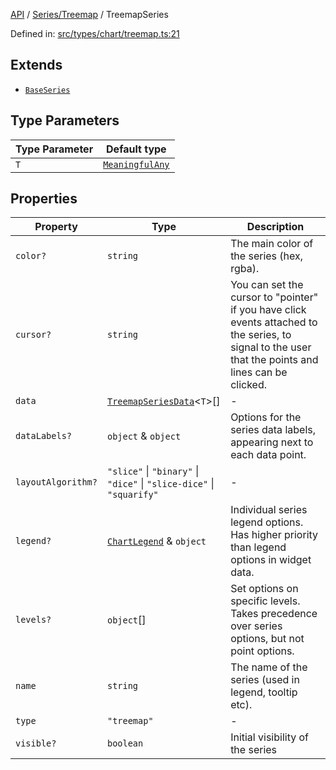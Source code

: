 [API](../../../overview.md) / [Series/Treemap](../overview.md) / TreemapSeries

Defined in: [src/types/chart/treemap.ts:21](https://github.com/gravity-ui/charts/blob/6aea3bcf86facdd4a019a7e612d7ac7e27006c35/src/types/chart/treemap.ts#L21)

## Extends

- [`BaseSeries`](../../General/interfaces/BaseSeries.md)

## Type Parameters

| Type Parameter | Default type |
| ------ | ------ |
| `T` | [`MeaningfulAny`](../../../Utilities/type-aliases/MeaningfulAny.md) |

## Properties

| Property | Type | Description |
| ------ | ------ | ------ |
| <a id="color"></a> `color?` | `string` | The main color of the series (hex, rgba). |
| <a id="cursor"></a> `cursor?` | `string` | You can set the cursor to "pointer" if you have click events attached to the series, to signal to the user that the points and lines can be clicked. |
| <a id="data"></a> `data` | [`TreemapSeriesData`](TreemapSeriesData.md)\<`T`\>[] | - |
| <a id="datalabels"></a> `dataLabels?` | `object` & `object` | Options for the series data labels, appearing next to each data point. |
| <a id="layoutalgorithm"></a> `layoutAlgorithm?` | `"slice"` \| `"binary"` \| `"dice"` \| `"slice-dice"` \| `"squarify"` | - |
| <a id="legend"></a> `legend?` | [`ChartLegend`](../../../Configuration/interfaces/ChartLegend.md) & `object` | Individual series legend options. Has higher priority than legend options in widget data. |
| <a id="levels"></a> `levels?` | `object`[] | Set options on specific levels. Takes precedence over series options, but not point options. |
| <a id="name"></a> `name` | `string` | The name of the series (used in legend, tooltip etc). |
| <a id="type"></a> `type` | `"treemap"` | - |
| <a id="visible"></a> `visible?` | `boolean` | Initial visibility of the series |
